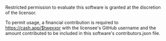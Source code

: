 Restricted permission to evaluate this software is granted at the discretion of the licensor.

To permit usage, a financial contribution is required to https://cash.app/$twexxor with the licensee's GitHub username and the amount contributed to be included in this software's contributors.json file.
